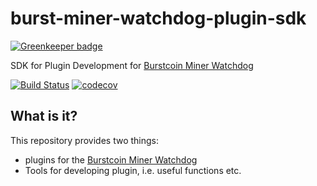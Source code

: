# burst-miner-watchdog-plugin-sdk

[![Greenkeeper badge](https://badges.greenkeeper.io/ohager/burst-miner-watchdog-plugin-sdk.svg)](https://greenkeeper.io/)

SDK for Plugin Development for [Burstcoin Miner Watchdog](https://github.com/ohager/burst-miner-watchdog.git)

[![Build Status](https://travis-ci.org/ohager/burst-miner-watchdog-plugin-sdk.svg?branch=master)](https://travis-ci.org/ohager/burst-miner-watchdog-plugin-sdk) [![codecov](https://codecov.io/gh/ohager/burst-miner-watchdog-plugin-sdk/branch/master/graph/badge.svg)](https://codecov.io/gh/ohager/burst-miner-watchdog-plugin-sdk)

## What is it?

This repository provides two things:

- plugins for the [Burstcoin Miner Watchdog](https://github.com/ohager/burst-miner-watchdog.git)
- Tools for developing plugin, i.e. useful functions etc.

